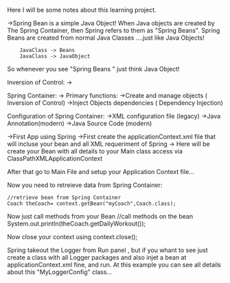 Here I will be some notes about this learning project.

->Spring Bean is a simple Java Object!
    When Java objects are created by The Spring Container, then Spring refers to them as
"Spring Beans".
    Spring Beans are created from normal Java Classes ....just like Java Objects!

        JavaClass -> Beans
        JavaClass -> JavaObject

So whenever you see "Spring Beans " just think Java Object!


Inversion of Control:
-> 

Spring Container:
-> Primary functions:
    ->Create and manage objects ( Inversion of Control)
    ->Inject Objects dependencies ( Dependency Injection)



Configuration of Spring Container:
    ->XML configuration file (legacy)
    ->Java Annotation(modern)
    ->Java Source Code (modern)

->First App using Spring 
    ->First create the applicationContext.xml file that will incluse your bean and all
XML requeriment of Spring 
        -> Here will be create your Bean with all details to your Main class access via ClassPathXMLApplicationContext
    <bean id="myCoach" class="com.er.springdemo.BaseballCoach">
    </bean>

After that go to Main File and setup your Application Context file...

Now you need to retreieve data from Spring Container:

    //retrieve bean from Spring Container
    Coach theCoach= context.getBean("myCoach",Coach.class);

Now just call methods from your Bean
    //call methods on the bean
    System.out.println(theCoach.getDailyWorkout());

Now close your context using
    context.close();


Spring takeout the Logger from Run panel , but if you whant to see just create a class
with all Logger packages and also injet a bean at applicationContext.xml fine, and run.
At this example you can see all details about this "MyLoggerConfig" class...

